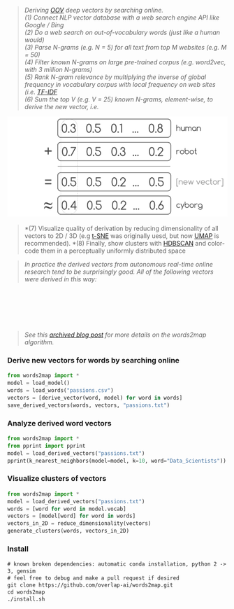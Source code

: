 <p style="text-align: center;"><span style="font-family:georgia,serif"><img alt="" src="https://raw.githubusercontent.com/overlap-ai/words2map/master/visualizations/architecture.png" /></span></p>
 
> *Deriving [OOV](https://medium.com/@shabeelkandi/handling-out-of-vocabulary-words-in-natural-language-processing-based-on-context-4bbba16214d5) deep vectors by searching online.*  
> *(1) Connect NLP vector database with a web search engine API like Google / Bing*  
> *(2) Do a web search on out-of-vocabulary words (just like a human would)*  
> *(3) Parse N-grams (e.g. N = 5) for all text from top M websites (e.g. M = 50)*  
> *(4) Filter known N-grams on large pre-trained corpus (e.g. word2vec, with 3 million N-grams)*  
> *(5) Rank N-gram relevance by multiplying the inverse of global frequency in vocabulary corpus with local frequency on web sites (i.e. [TF-IDF](https://en.wikipedia.org/wiki/Tf%E2%80%93idf)*  
> *(6) Sum the top V (e.g. V = 25) known N-grams, element-wise, to derive the new vector, i.e.*   

<p style="text-align: center;"><span style="font-family:georgia,serif"><img alt="" src="https://raw.githubusercontent.com/legel/words2map/master/visualizations/human_robot_cyborg.png" /></span></p>

> *(7) Visualize quality of derivation by reducing dimensionality of all vectors to 2D / 3D (e.g [t-SNE](https://lvdmaaten.github.io/tsne/) was originally uesd, but now [UMAP](https://github.com/lmcinnes/umap) is recommended).
> *(8) Finally, show clusters with [HDBSCAN](https://github.com/scikit-learn-contrib/hdbscan) and color-code them in a perceptually uniformly distributed space

> *In practice the derived vectors from autonomous real-time online research tend to be surprisingly good.  All of the following vectors were derived in this way:*  
<p style="text-align: center;"><span style="font-family:georgia,serif"><img alt="" src="https://raw.githubusercontent.com/overlap-ai/words2map/master/visualizations/passions.png" /></span></p>
<p style="text-align: center;"><span style="font-family:georgia,serif"><img alt="" src="https://raw.githubusercontent.com/overlap-ai/words2map/master/visualizations/famous.png" /></span></p>
<p style="text-align: center;"><span style="font-family:georgia,serif"><img alt="" src="https://raw.githubusercontent.com/overlap-ai/words2map/master/visualizations/tech.png" /></span></p>

> *See this [archived blog post](http://web.archive.org/web/20160806040004if_/http://blog.yhat.com/posts/words2map.html) for more details on the words2map algorithm.*

### Derive new vectors for words by searching online

```python
from words2map import *
model = load_model()
words = load_words("passions.csv")
vectors = [derive_vector(word, model) for word in words]
save_derived_vectors(words, vectors, "passions.txt")
```

### Analyze derived word vectors
```python
from words2map import *
from pprint import pprint
model = load_derived_vectors("passions.txt")
pprint(k_nearest_neighbors(model=model, k=10, word="Data_Scientists"))
```

### Visualize clusters of vectors
```python
from words2map import *
model = load_derived_vectors("passions.txt")
words = [word for word in model.vocab]
vectors = [model[word] for word in words]
vectors_in_2D = reduce_dimensionality(vectors)
generate_clusters(words, vectors_in_2D)
```

### Install 

```shell
# known broken dependencies: automatic conda installation, python 2 -> 3, gensim
# feel free to debug and make a pull request if desired
git clone https://github.com/overlap-ai/words2map.git
cd words2map
./install.sh
```

